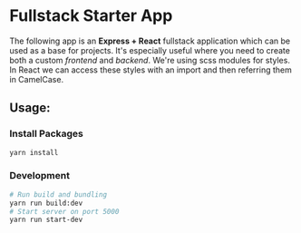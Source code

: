 # Fullstack Starter App

The following app is an **Express + React** fullstack application which can be used as a base for projects.
It's especially useful where you need to create both a custom *frontend* and *backend*.
We're using scss modules for styles. In React we can access these styles with an import and then referring them in CamelCase.

## Usage:
### Install Packages
```bash
yarn install
```
### Development
```bash
# Run build and bundling
yarn run build:dev
# Start server on port 5000
yarn run start-dev
```
